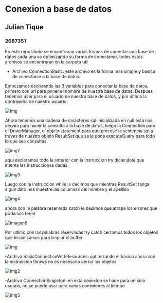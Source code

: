 # Conexion a base de datos
## Julian Tique
### 2687351 

En este repositorio se encontraran varias formas de conectar una base de datos cada una va optimizando su forma de conectarse, todos estos archivos se encontraran en la carpeta util

- Archivo ConnectionBasic: este archivo es la forma mas simple y basica de conectarse a la base de datos. 

Empezamos declarando las 3 variables para conectar la base de datos, primero con url para poner el nombre de nuestra base de datos. Despues tenemos user para el usuario de nuestra base de datos, y por ultimo la contraseña de nuestro usuario. 


![img](https://user-images.githubusercontent.com/128442954/236638873-b795a29c-662a-44dd-9fe4-ac67d3d9629b.JPG)

Ahora tenemos una cadena de caracteres sql inicializada en null esta nos servira para hacer la consulta a la base de datos, luego la Connection para el DriverManager, el objeto statement para que procese la sentencia sql a traves de nuestro objeto ResultSet que se le pone executeQuery para todo lo que sea consultas. 

![img2](https://user-images.githubusercontent.com/128442954/236639473-5e241044-c4bd-418b-b6f6-b03972f9cedf.JPG)

aqui declaramos todo la anterior con la instruccion try diciendole que intente las instrucciones dadas 

![img3](https://user-images.githubusercontent.com/128442954/236639523-a22d240e-ea87-48b4-8a41-0eb154940ad8.JPG)

Luego con la instruccion while le decimos que mientras ResultSet tenga algun dato nos muestre las columnas del nombre y el apellido 

![img4](https://user-images.githubusercontent.com/128442954/236640538-b6d9fe3c-4278-4729-8325-e1ff430c9533.JPG)

ahora con la palabra reservada catch le decimos que atrape los errores que podamos tener 

![imagen5](https://user-images.githubusercontent.com/128442954/236640630-cd75bdc6-d4ee-4fc7-87a7-96a480ccb248.JPG)

Por ultimo con las palabras reservadas try catch cerramos todos los objetos que inicializamos para limpiar el buffer 

![img](https://user-images.githubusercontent.com/128442954/236640775-b1adcb58-d750-42f1-aa27-5b92dd0ab512.JPG)

-Archivo BasicConnectionWithResources: optimizando el basico ahora con la instruccion throws no es necesario cerrar los objetos  

![img2](https://user-images.githubusercontent.com/128442954/236641019-07273722-7cf0-49be-ab24-0d2d6ee4c7db.JPG)

-Archivo ConnectionSingleton: en esta conexion se hace para un solo usuario, no se puede usar para varias conexiones al tiempo 

![img3](https://user-images.githubusercontent.com/128442954/236641366-6f3b169a-6d16-400e-98d0-a52f49718c0e.JPG)


